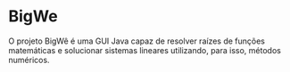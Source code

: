# BigWe
O projeto BigWê é uma GUI Java capaz de resolver raízes de funções matemáticas e solucionar sistemas lineares utilizando, para isso, métodos numéricos.
